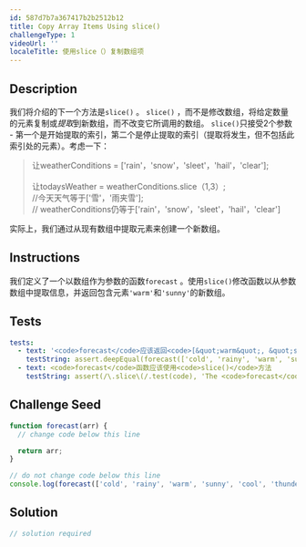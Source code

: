 ```yaml
---
id: 587d7b7a367417b2b2512b12
title: Copy Array Items Using slice()
challengeType: 1
videoUrl: ''
localeTitle: 使用slice（）复制数组项
---
```


## Description
<section id="description">我们将介绍的下一个方法是<code>slice()</code> 。 <code>slice()</code> ，而不是修改数组，将给定数量的元素复制或<em>提取</em>到新数组，而不改变它所调用的数组。 <code>slice()</code>只接受2个参数 - 第一个是开始提取的索引，第二个是停止提取的索引（提取将发生，但不包括此索引处的元素）。考虑一下： <blockquote>让weatherConditions = [&#39;rain&#39;，&#39;snow&#39;，&#39;sleet&#39;，&#39;hail&#39;，&#39;clear&#39;]; <br><br>让todaysWeather = weatherConditions.slice（1,3）; <br> //今天天气等于[&#39;雪&#39;，&#39;雨夹雪&#39;]; <br> // weatherConditions仍等于[&#39;rain&#39;，&#39;snow&#39;，&#39;sleet&#39;，&#39;hail&#39;，&#39;clear&#39;] <br></blockquote>实际上，我们通过从现有数组中提取元素来创建一个新数组。 </section>

## Instructions
<section id="instructions">我们定义了一个以数组作为参数的函数<code>forecast</code> 。使用<code>slice()</code>修改函数以从参数数组中提取信息，并返回包含元素<code>&#39;warm&#39;</code>和<code>&#39;sunny&#39;</code>的新数组。 </section>

## Tests
<section id='tests'>

```yml
tests:
  - text: '<code>forecast</code>应该返回<code>[&quot;warm&quot;, &quot;sunny&quot;]</code>'
    testString: assert.deepEqual(forecast(['cold', 'rainy', 'warm', 'sunny', 'cool', 'thunderstorms']), ['warm', 'sunny'], '<code>forecast</code> should return <code>["warm", "sunny"]</code>');
  - text: <code>forecast</code>函数应该使用<code>slice()</code>方法
    testString: assert(/\.slice\(/.test(code), 'The <code>forecast</code> function should utilize the <code>slice()</code> method');

```

</section>

## Challenge Seed
<section id='challengeSeed'>

<div id='js-seed'>

```js
function forecast(arr) {
  // change code below this line

  return arr;
}

// do not change code below this line
console.log(forecast(['cold', 'rainy', 'warm', 'sunny', 'cool', 'thunderstorms']));

```

</div>



</section>

## Solution
<section id='solution'>

```js
// solution required
```
</section>

